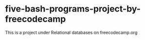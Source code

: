 # five-bash-programs-project-by-freecodecamp
This is a project under Relational databases on freecodecamp.org

